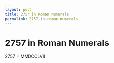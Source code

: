 ```yaml
---
layout: post
title: 2757 in Roman Numerals
permalink: 2757-in-roman-numerals
---
```


# 2757 in Roman Numerals

2757 = MMDCCLVII
